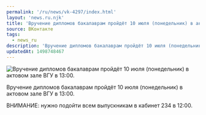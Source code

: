 ```yaml
---
permalink: '/ru/news/vk-4297/index.html'
layout: 'news.ru.njk'
title: 'Вручение дипломов бакалаврам пройдёт 10 июля (понедельник) в актовом зале ВГУ в 13:00.'
source: ВКонтакте
tags:
  - news_ru
description: 'Вручение дипломов бакалаврам пройдёт 10 июля (понедельник) в актовом зале ВГУ в 13:00.'
updatedAt: 1498748467
---
```

![Вручение дипломов бакалаврам пройдёт 10 июля (понедельник) в актовом зале ВГУ в 13:00.](https://sun9-47.userapi.com/impf/c836331/v836331481/414a7/rkvW-lXiNLw.jpg?size=1280x885&quality=96&proxy=1&sign=9b396c749bdcd3471f39fc0620252dca&c_uniq_tag=sAV0cDmIbmjUljn4Wfll8UBHxv7x-AxnpnE9yNz0MKQ&type=album)

Вручение дипломов бакалаврам пройдёт 10 июля (понедельник) в актовом зале ВГУ в 13:00.

ВНИМАНИЕ: нужно подойти всем выпускникам в кабинет 234 в 12:00.
